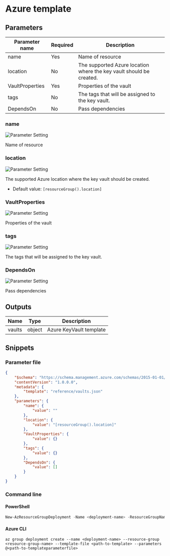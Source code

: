 # Azure template

## Parameters

Parameter name | Required | Description
-------------- | -------- | -----------
name           | Yes      | Name of resource
location       | No       | The supported Azure location where the key vault should be created.
VaultProperties | Yes      | Properties of the vault
tags           | No       | The tags that will be assigned to the key vault.
DependsOn      | No       | Pass dependencies

### name

![Parameter Setting](https://img.shields.io/badge/parameter-required-orange?style=flat-square)

Name of resource

### location

![Parameter Setting](https://img.shields.io/badge/parameter-optional-green?style=flat-square)

The supported Azure location where the key vault should be created.

- Default value: `[resourceGroup().location]`

### VaultProperties

![Parameter Setting](https://img.shields.io/badge/parameter-required-orange?style=flat-square)

Properties of the vault

### tags

![Parameter Setting](https://img.shields.io/badge/parameter-optional-green?style=flat-square)

The tags that will be assigned to the key vault.

### DependsOn

![Parameter Setting](https://img.shields.io/badge/parameter-optional-green?style=flat-square)

Pass dependencies

## Outputs

Name | Type | Description
---- | ---- | -----------
vaults | object | Azure KeyVault template

## Snippets

### Parameter file

```json
{
    "$schema": "https://schema.management.azure.com/schemas/2015-01-01/deploymentParameters.json#",
    "contentVersion": "1.0.0.0",
    "metadata": {
        "template": "reference/vaults.json"
    },
    "parameters": {
        "name": {
            "value": ""
        },
        "location": {
            "value": "[resourceGroup().location]"
        },
        "VaultProperties": {
            "value": {}
        },
        "tags": {
            "value": {}
        },
        "DependsOn": {
            "value": []
        }
    }
}
```

### Command line

#### PowerShell

```powershell
New-AzResourceGroupDeployment -Name <deployment-name> -ResourceGroupName <resource-group-name> -TemplateFile <path-to-template> -TemplateParameterFile <path-to-templateparameter>
```

#### Azure CLI

```text
az group deployment create --name <deployment-name> --resource-group <resource-group-name> --template-file <path-to-template> --parameters @<path-to-templateparameterfile>
```
